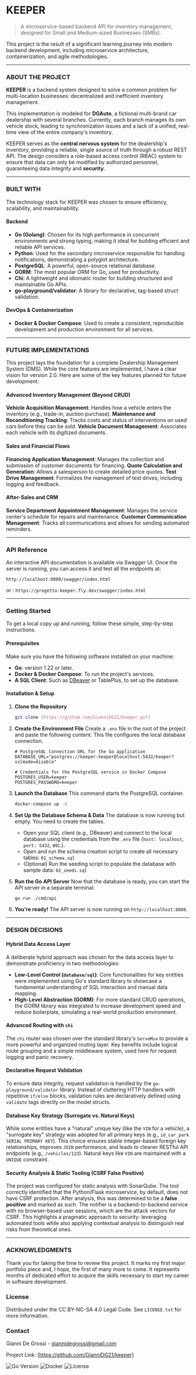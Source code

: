 # KEEPER

> A microservice-based backend API for inventory management, designed for Small and Medium-sized Businesses (SMBs).

This project is the result of a significant learning journey into modern backend development, including microservice architecture, containerization, and agile methodologies.

---

### ABOUT THE PROJECT

**KEEPER** is a backend system designed to solve a common problem for multi-location businesses: decentralized and inefficient inventory management.

This implementation is modeled for **DGAuto**, a fictional multi-brand car dealership with several branches. Currently, each branch manages its own vehicle stock, leading to synchronization issues and a lack of a unified, real-time view of the entire company's inventory.

KEEPER serves as the **central nervous system** for the dealership's inventory, providing a reliable, single source of truth through a robust REST API. The design considers a role-based access control (RBAC) system to ensure that data can only be modified by authorized personnel, guaranteeing data integrity and **security**.

---

### BUILT WITH

The technology stack for KEEPER was chosen to ensure efficiency, scalability, and maintainability.

#### Backend
* **Go (Golang)**: Chosen for its high performance in concurrent environments and strong typing, making it ideal for building efficient and reliable API services.
* **Python**: Used for the secondary microservice responsible for handling notifications, demonstrating a polyglot architecture.
* **PostgreSQL**: A powerful, open-source relational database.
* **GORM**: The most popular ORM for Go, used for productivity.
* **Chi**: A lightweight and idiomatic router for building structured and maintainable Go APIs.
* **go-playground/validator**: A library for declarative, tag-based struct validation.

#### DevOps & Containerization
* **Docker & Docker Compose**: Used to create a consistent, reproducible development and production environment for all services.

---

### FUTURE IMPLEMENTATIONS

This project lays the foundation for a complete Dealership Management System (DMS). While the core features are implemented, I have a clear vision for version 2.0. Here are some of the key features planned for future development:

#### Advanced Inventory Management (Beyond CRUD)
**Vehicle Acquisition Management**: Handles how a vehicle enters the inventory (e.g., trade-in, auction purchase).
**Maintenance and Reconditioning Tracking**: Tracks costs and status of interventions on used cars before they can be sold.
**Vehicle Document Management**: Associates each vehicle with its digitized documents.

#### Sales and Financial Flows
**Financing Application Management**: Manages the collection and submission of customer documents for financing.
**Quote Calculation and Generation**: Allows a salesperson to create detailed price quotes.
**Test Drive Management**: Formalizes the management of test drives, including logging and feedback.

#### After-Sales and CRM
**Service Department Appointment Management**: Manages the service center's schedule for repairs and maintenance.
**Customer Communication Management**: Tracks all communications and allows for sending automated reminders.

---

### API Reference

An interactive API documentation is available via Swagger UI. Once the server is running, you can access it and test all the endpoints at:

`http://localhost:8080/swagger/index.html`

or : `https://progetto-keeper.fly.dev/swagger/index.html`

---

### Getting Started

To get a local copy up and running, follow these simple, step-by-step instructions.

#### Prerequisites

Make sure you have the following software installed on your machine:
* **Go**: version 1.22 or later.
* **Docker & Docker Compose**: To run the project's services.
* **A SQL Client**: Such as [DBeaver](https://dbeaver.io/) or TablePlus, to set up the database.

#### Installation & Setup

1.  **Clone the Repository**
    ```sh
    git clone [https://github.com/GianniDG21/keeper.git]
    ```

2.  **Create the Environment File**
    Create a `.env` file in the root of the project and paste the following content. This file configures the local database connection.
    ```env
    # PostgreSQL Connection URL for the Go application
    DATABASE_URL="postgres://keeper:keeper@localhost:5432/keeper?sslmode=disable"

    # Credentials for the PostgreSQL service in Docker Compose
    POSTGRES_USER=keeper
    POSTGRES_PASSWORD=keeper
    ```

3.  **Launch the Database**
    This command starts the PostgreSQL container.
    ```sh
    docker-compose up -d
    ```

4.  **Set Up the Database Schema & Data**
    The database is now running but empty. You need to create the tables.
    * Open your SQL client (e.g., DBeaver) and connect to the local database using the credentials from the `.env` file (`host: localhost`, `port: 5432`, etc.).
    * Open and run the schema creation script to create all necessary tables:
        `01_schema.sql`
    * (Optional) Run the seeding script to populate the database with sample data:
        `02_seeds.sql`

5.  **Run the Go API Server**
    Now that the database is ready, you can start the API server in a separate terminal:
    ```sh
    go run ./cmd/api
    ```

6.  **You're ready!** The API server is now running on `http://localhost:8080`.

---

### DESIGN DECISIONS

#### Hybrid Data Access Layer
A deliberate hybrid approach was chosen for the data access layer to demonstrate proficiency in two methodologies:
- **Low-Level Control (`database/sql`)**: Core functionalities for key entities were implemented using Go's standard library to showcase a fundamental understanding of SQL interaction and manual data mapping.
- **High-Level Abstraction (GORM)**: For more standard CRUD operations, the GORM library was integrated to increase development speed and reduce boilerplate, simulating a real-world production environment.

#### Advanced Routing with `chi`
The `chi` router was chosen over the standard library's `ServeMux` to provide a more powerful and organized routing layer. Key benefits include logical route grouping and a simple middleware system, used here for request logging and panic recovery.

#### Declarative Request Validation
To ensure data integrity, request validation is handled by the `go-playground/validator` library. Instead of cluttering HTTP handlers with repetitive `if/else` blocks, validation rules are declaratively defined using `validate` tags directly on the model structs.

#### Database Key Strategy (Surrogate vs. Natural Keys)
While some entities have a "natural" unique key (like the `VIN` for a vehicle), a "surrogate key" strategy was adopted for all primary keys (e.g., `id_car_park SERIAL PRIMARY KEY`). This choice ensures stable integer-based foreign key relationships, improves `JOIN` performance, and leads to cleaner RESTful API endpoints (e.g., `/vehicles/123`). Natural keys like `VIN` are maintained with a `UNIQUE` constraint.

#### Security Analysis & Static Tooling (CSRF False Positive)
The project was configured for static analysis with SonarQube. The tool correctly identified that the Python/Flask microservice, by default, does not have CSRF protection. After analysis, this was determined to be a **false positive** and marked as such. The notifier is a backend-to-backend service with no browser-based user sessions, which are the attack vectors for CSRF. This highlights a pragmatic approach to security: leveraging automated tools while also applying contextual analysis to distinguish real risks from theoretical ones.

---

### ACKNOWLEDGMENTS

Thank you for taking the time to review this project. It marks my first major portfolio piece and, I hope, the first of many more to come. It represents months of dedicated effort to acquire the skills necessary to start my career in software development.

### License

Distributed under the CC BY-NC-SA 4.0 Legal Code. See `LICENSE.txt` for more information.

### Contact

Gianni De Grossi - giannidegrossi@gmail.com

Project Link: [https://github.com/GianniDG21/keeper]

![Go Version](https://img.shields.io/badge/Go-1.22+-blue)
![Docker](https://img.shields.io/badge/Docker-Ready-blue)
![License](https://img.shields.io/badge/License-CC%20BY--NC--SA%204.0-green)